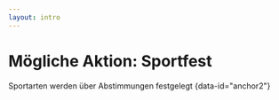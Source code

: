```yaml
---
layout: intro
---
```


# Mögliche Aktion: <span v-mark.yellow data-id="anchor1">Sportfest</span>
<FancyArrow v-click from="[data-id=anchor1]@bottom" to="[data-id=anchor2]@bottomleft" arc="0.2" />
Sportarten werden über Abstimmungen festgelegt {data-id="anchor2"}
